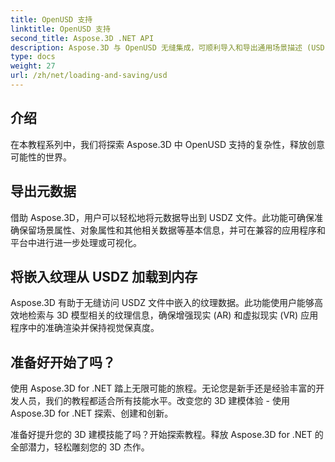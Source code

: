 ```yaml
---
title: OpenUSD 支持
linktitle: OpenUSD 支持
second_title: Aspose.3D .NET API
description: Aspose.3D 与 OpenUSD 无缝集成，可顺利导入和导出通用场景描述 (USD) 文件，从而简化 3D 内容的创建和操作。
type: docs
weight: 27
url: /zh/net/loading-and-saving/usd
---
```

## 介绍

在本教程系列中，我们将探索 Aspose.3D 中 OpenUSD 支持的复杂性，释放创意可能性的世界。

## 导出元数据

借助 Aspose.3D，用户可以轻松地将元数据导出到 USDZ 文件。此功能可确保准确保留场景属性、对象属性和其他相关数据等基本信息，并可在兼容的应用程序和平台中进行进一步处理或可视化。

## 将嵌入纹理从 USDZ 加载到内存

Aspose.3D 有助于无缝访问 USDZ 文件中嵌入的纹理数据。此功能使用户能够高效地检索与 3D 模型相关的纹理信息，确保增强现实 (AR) 和虚拟现实 (VR) 应用程序中的准确渲染并保持视觉保真度。

## 准备好开始了吗？

使用 Aspose.3D for .NET 踏上无限可能的旅程。无论您是新手还是经验丰富的开发人员，我们的教程都适合所有技能水平。改变您的 3D 建模体验 - 使用 Aspose.3D for .NET 探索、创建和创新。

准备好提升您的 3D 建模技能了吗？开始探索教程。释放 Aspose.3D for .NET 的全部潜力，轻松雕刻您的 3D 杰作。
